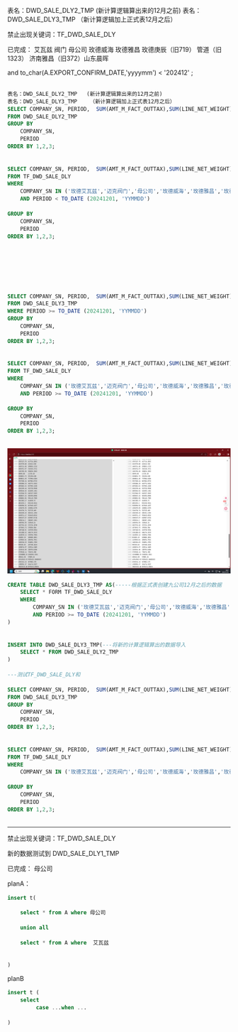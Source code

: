 表名：DWD_SALE_DLY2_TMP   (新计算逻辑算出来的12月之前)
表名：DWD_SALE_DLY3_TMP    （新计算逻辑加上正式表12月之后）


禁止出现关键词：TF_DWD_SALE_DLY


已完成： 艾瓦兹 阀门  母公司   玫德威海     玫德雅昌   玫德庚辰（旧719）  管道（旧1323）   济南雅昌（旧372）山东晨晖


and to_char(A.EXPORT_CONFIRM_DATE,'yyyymm') < '202412' ;


~~~sql

表名：DWD_SALE_DLY2_TMP   (新计算逻辑算出来的12月之前)
表名：DWD_SALE_DLY3_TMP    （新计算逻辑加上正式表12月之后）
SELECT COMPANY_SN, PERIOD,  SUM(AMT_M_FACT_OUTTAX),SUM(LINE_NET_WEIGHT)
FROM DWD_SALE_DLY2_TMP 
GROUP BY
    COMPANY_SN,
    PERIOD 
ORDER BY 1,2,3;


SELECT COMPANY_SN, PERIOD,  SUM(AMT_M_FACT_OUTTAX),SUM(LINE_NET_WEIGHT)
FROM TF_DWD_SALE_DLY
WHERE
    COMPANY_SN IN ('玫德艾瓦兹','迈克阀门','母公司','玫德威海','玫德雅昌','玫德庚辰','迈科管道','济南雅昌','山东晨晖')
    AND PERIOD < TO_DATE (20241201, 'YYMMDD')

GROUP BY
    COMPANY_SN,
    PERIOD
ORDER BY 1,2,3;
    






SELECT COMPANY_SN, PERIOD,  SUM(AMT_M_FACT_OUTTAX),SUM(LINE_NET_WEIGHT)
FROM DWD_SALE_DLY3_TMP
WHERE PERIOD >= TO_DATE (20241201, 'YYMMDD') 
GROUP BY
    COMPANY_SN,
    PERIOD 
ORDER BY 1,2,3;


SELECT COMPANY_SN, PERIOD,  SUM(AMT_M_FACT_OUTTAX),SUM(LINE_NET_WEIGHT)
FROM TF_DWD_SALE_DLY
WHERE
    COMPANY_SN IN ('玫德艾瓦兹','迈克阀门','母公司','玫德威海','玫德雅昌','玫德庚辰','迈科管道','济南雅昌','山东晨晖')
    AND PERIOD >= TO_DATE (20241201, 'YYMMDD')

GROUP BY
    COMPANY_SN,
    PERIOD
ORDER BY 1,2,3;



~~~

![alt text](image.png)


~~~SQL
CREATE TABLE DWD_SALE_DLY3_TMP AS(-----根据正式表创建九公司12月之后的数据
    SELECT * FORM TF_DWD_SALE_DLY 
    WHERE 
        COMPANY_SN IN ('玫德艾瓦兹','迈克阀门','母公司','玫德威海','玫德雅昌','玫德庚辰','迈科管道','济南雅昌','山东晨晖')
        AND PERIOD >= TO_DATE (20241201, 'YYMMDD')
)


INSERT INTO DWD_SALE_DLY3_TMP(---将新的计算逻辑算出的数据导入
    SELECT * FROM DWD_SALE_DLY2_TMP
)

---测试TF_DWD_SALE_DLY和

SELECT COMPANY_SN, PERIOD,  SUM(AMT_M_FACT_OUTTAX),SUM(LINE_NET_WEIGHT)
FROM DWD_SALE_DLY3_TMP 
GROUP BY
    COMPANY_SN,
    PERIOD 
ORDER BY 1,2,3;


SELECT COMPANY_SN, PERIOD,  SUM(AMT_M_FACT_OUTTAX),SUM(LINE_NET_WEIGHT)
FROM TF_DWD_SALE_DLY
WHERE
    COMPANY_SN IN ('玫德艾瓦兹','迈克阀门','母公司','玫德威海','玫德雅昌','玫德庚辰','迈科管道','济南雅昌','山东晨晖')

GROUP BY
    COMPANY_SN,
    PERIOD
ORDER BY 1,2,3;
    

~~~














































--------------------------------------------------------------------------------

禁止出现关键词：TF_DWD_SALE_DLY

新的数据测试到  DWD_SALE_DLY1_TMP

已完成： 母公司


planA：
~~~sql
insert t(

    select * from A where 母公司

    union all 

    select * from A where  艾瓦兹


)
~~~


planB

~~~sql
insert t (
    select 
         case ...when ... 

)